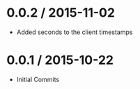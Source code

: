 0.0.2 / 2015-11-02
==================

  * Added seconds to the client timestamps
  
  
0.0.1 / 2015-10-22
==================

  * Initial Commits